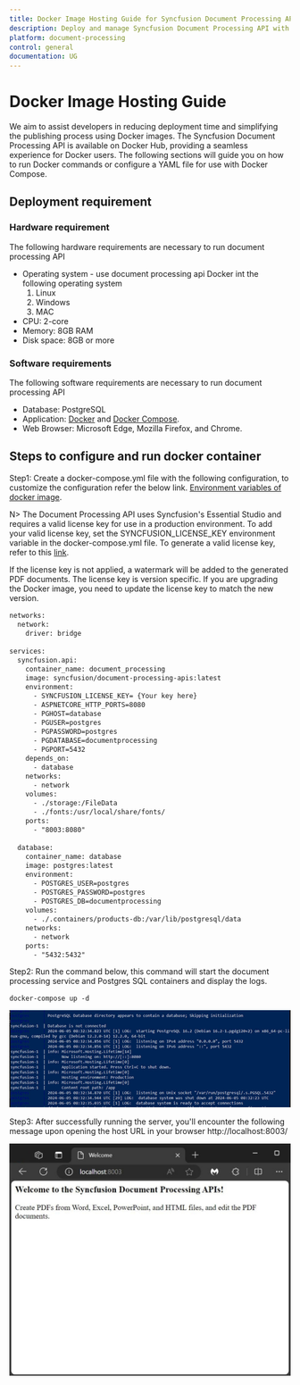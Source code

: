```yaml
---
title: Docker Image Hosting Guide for Syncfusion Document Processing API
description: Deploy and manage Syncfusion Document Processing API with Docker. Setup includes hardware, software, Docker Compose, and PostgreSQL for seamless deployment.
platform: document-processing
control: general
documentation: UG
---
```

# Docker Image Hosting Guide

We aim to assist developers in reducing deployment time and simplifying the publishing process using Docker images. The Syncfusion Document Processing API is available on Docker Hub, providing a seamless experience for Docker users. The following sections will guide you on how to run Docker commands or configure a YAML file for use with Docker Compose.

## Deployment requirement 

### Hardware requirement

The following hardware requirements are necessary to run document processing API
- Operating system - use document processing api Docker int the following operating system
  1. Linux
  2. Windows
  3. MAC
- CPU: 2-core
- Memory: 8GB RAM
- Disk space: 8GB or more

### Software requirements
The following software requirements are necessary to run document processing API
- Database: PostgreSQL 
- Application: [Docker](https://docs.docker.com/engine/) and [Docker Compose](https://docs.docker.com/compose/).
- Web Browser: Microsoft Edge, Mozilla Firefox, and Chrome.

## Steps to configure and run docker container

Step1: Create a docker-compose.yml file with the following configuration, to customize the configuration refer the below link.
[Environment variables of docker image](https://help.syncfusion.com/document-processing/web-apis/environment-variables-of-docker-image).

N> The Document Processing API uses Syncfusion's Essential Studio and requires a valid license key for use in a production environment. To add your valid license key, set the SYNCFUSION_LICENSE_KEY environment variable in the docker-compose.yml file. To generate a valid license key, refer to this [link](https://help.syncfusion.com/common/essential-studio/licensing/licensing-faq/where-can-i-get-a-license-key).

If the license key is not applied, a watermark will be added to the generated PDF documents. The license key is version specific. If you are upgrading the Docker image, you need to update the license key to match the new version.


```
networks:
  network:
    driver: bridge

services:
  syncfusion.api:
    container_name: document_processing
    image: syncfusion/document-processing-apis:latest 
    environment:
      - SYNCFUSION_LICENSE_KEY= {Your key here}     
      - ASPNETCORE_HTTP_PORTS=8080
      - PGHOST=database
      - PGUSER=postgres
      - PGPASSWORD=postgres
      - PGDATABASE=documentprocessing
      - PGPORT=5432
    depends_on:
      - database
    networks:
      - network
    volumes: 
      - ./storage:/FileData
      - ./fonts:/usr/local/share/fonts/
    ports:
      - "8003:8080"

  database:
    container_name: database
    image: postgres:latest
    environment:
      - POSTGRES_USER=postgres
      - POSTGRES_PASSWORD=postgres
      - POSTGRES_DB=documentprocessing
    volumes:
      - ./.containers/products-db:/var/lib/postgresql/data
    networks:
      - network
    ports:
      - "5432:5432"
```

Step2: Run the command below, this command will start the document processing service and Postgres SQL containers and display the logs.

```
docker-compose up -d
```

![LogDetails](images/logdetails.jpg)


Step3: After successfully running the server, you'll encounter the following message upon opening the host URL in your browser http://localhost:8003/

![Browser](images/browser.jpg)
